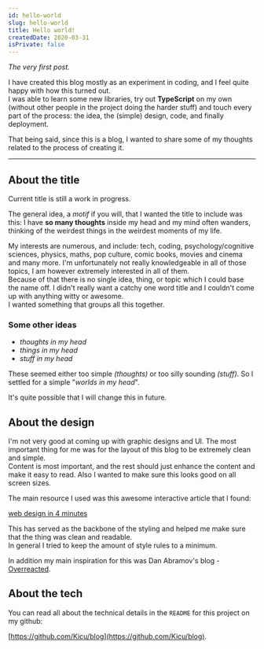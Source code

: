 ```yaml
---
id: hello-world
slug: hello-world
title: Hello world!
createdDate: 2020-03-31
isPrivate: false
---
```


_The very first post._

I have created this blog mostly as an experiment in coding, and I feel quite happy with how this turned out.  
I was able to learn some new libraries, try out **TypeScript** on my own (without other people in the project doing the harder stuff) and touch every part of the process: the idea, the (simple) design, code, and finally deployment.

That being said, since this is a blog, I wanted to share some of my thoughts related to the process of creating it.

---

## About the title
Current title is still a work in progress.

The general idea, a _motif_ if you will, that I wanted the title to include was this:
I have **so many thoughts** inside my head and my mind often wanders, thinking of the weirdest things in the weirdest moments of my life.

My interests are numerous, and include: tech, coding, psychology/cognitive sciences, physics, maths, pop culture, comic books, movies and cinema and many more. I'm unfortunately not really knowledgeable in all of those topics, I am however extremely interested in all of them.  
Because of that there is no single idea, thing, or topic which I could base the name off. I didn't really want a catchy one word title and I couldn't come up with anything witty or awesome.  
I wanted something that groups all this together.

### Some other ideas
  - _thoughts in my head_
  - _things in my head_
  - _stuff in my head_

These seemed either too simple _(thoughts)_ or too silly sounding _(stuff)_. So I settled for a simple "_worlds in my head_".

It's quite possible that I will change this in future.


## About the design
I'm not very good at coming up with graphic designs and UI. The most important thing for me was for the layout of this blog to be extremely clean and simple.  
Content is most important, and the rest should just enhance the content and make it easy to read. Also I wanted to make sure this looks good on all screen sizes.

The main resource I used was this awesome interactive article that I found:

[web design in 4 minutes](https://jgthms.com/web-design-in-4-minutes/)

This has served as the backbone of the styling and helped me make sure that the thing was clean and readable.  
In general I tried to keep the amount of style rules to a minimum.

In addition my main inspiration for this was Dan Abramov's blog - [Overreacted](https://overreacted.io/).

## About the tech

You can read all about the technical details in the `README` for this project on my github:

[https://github.com/Kicu/blog](https://github.com/Kicu/blog).
